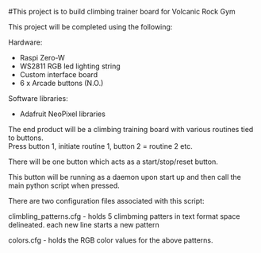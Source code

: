 #This project is to build climbing trainer board for Volcanic Rock Gym

This project will be completed using the following:

Hardware: 
- Raspi Zero-W
- WS2811 RGB led lighting string
- Custom interface board
- 6 x Arcade buttons (N.O.)

Software libraries:
- Adafruit NeoPixel libraries

The end product will be a climbing training board with various routines
tied to buttons.  
Press button 1, initiate routine 1, button 2 = routine 2 etc.

There will be one button which acts as a start/stop/reset button.  

This button will be running as a daemon upon start up and then call
the main python script when pressed. 

There are two configuration files associated with this script:

climbling_patterns.cfg - holds 5 climbming patters in text format space delineated. each new line 
starts a new pattern

colors.cfg - holds the RGB color values for the above patterns.

